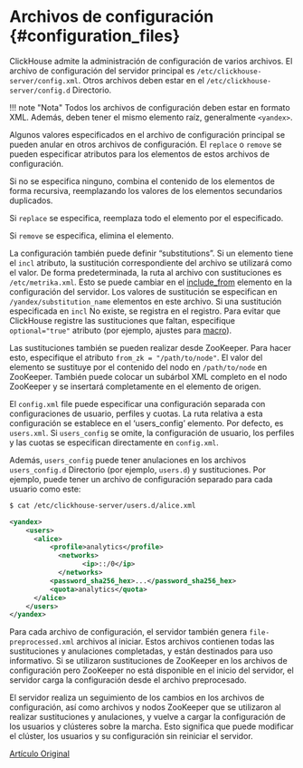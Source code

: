# Archivos de configuración {#configuration_files}

ClickHouse admite la administración de configuración de varios archivos. El archivo de configuración del servidor principal es `/etc/clickhouse-server/config.xml`. Otros archivos deben estar en el `/etc/clickhouse-server/config.d` Directorio.

!!! note "Nota"
    Todos los archivos de configuración deben estar en formato XML. Además, deben tener el mismo elemento raíz, generalmente `<yandex>`.

Algunos valores especificados en el archivo de configuración principal se pueden anular en otros archivos de configuración. El `replace` o `remove` se pueden especificar atributos para los elementos de estos archivos de configuración.

Si no se especifica ninguno, combina el contenido de los elementos de forma recursiva, reemplazando los valores de los elementos secundarios duplicados.

Si `replace` se especifica, reemplaza todo el elemento por el especificado.

Si `remove` se especifica, elimina el elemento.

La configuración también puede definir “substitutions”. Si un elemento tiene el `incl` atributo, la sustitución correspondiente del archivo se utilizará como el valor. De forma predeterminada, la ruta al archivo con sustituciones es `/etc/metrika.xml`. Esto se puede cambiar en el [include\_from](server_settings/settings.md#server_settings-include_from) elemento en la configuración del servidor. Los valores de sustitución se especifican en `/yandex/substitution_name` elementos en este archivo. Si una sustitución especificada en `incl` No existe, se registra en el registro. Para evitar que ClickHouse registre las sustituciones que faltan, especifique `optional="true"` atributo (por ejemplo, ajustes para [macro](server_settings/settings.md)).

Las sustituciones también se pueden realizar desde ZooKeeper. Para hacer esto, especifique el atributo `from_zk = "/path/to/node"`. El valor del elemento se sustituye por el contenido del nodo en `/path/to/node` en ZooKeeper. También puede colocar un subárbol XML completo en el nodo ZooKeeper y se insertará completamente en el elemento de origen.

El `config.xml` file puede especificar una configuración separada con configuraciones de usuario, perfiles y cuotas. La ruta relativa a esta configuración se establece en el ‘users\_config’ elemento. Por defecto, es `users.xml`. Si `users_config` se omite, la configuración de usuario, los perfiles y las cuotas se especifican directamente en `config.xml`.

Además, `users_config` puede tener anulaciones en los archivos `users_config.d` Directorio (por ejemplo, `users.d`) y sustituciones. Por ejemplo, puede tener un archivo de configuración separado para cada usuario como este:

``` bash
$ cat /etc/clickhouse-server/users.d/alice.xml
```

``` xml
<yandex>
    <users>
      <alice>
          <profile>analytics</profile>
            <networks>
                  <ip>::/0</ip>
            </networks>
          <password_sha256_hex>...</password_sha256_hex>
          <quota>analytics</quota>
      </alice>
    </users>
</yandex>
```

Para cada archivo de configuración, el servidor también genera `file-preprocessed.xml` archivos al iniciar. Estos archivos contienen todas las sustituciones y anulaciones completadas, y están destinados para uso informativo. Si se utilizaron sustituciones de ZooKeeper en los archivos de configuración pero ZooKeeper no está disponible en el inicio del servidor, el servidor carga la configuración desde el archivo preprocesado.

El servidor realiza un seguimiento de los cambios en los archivos de configuración, así como archivos y nodos ZooKeeper que se utilizaron al realizar sustituciones y anulaciones, y vuelve a cargar la configuración de los usuarios y clústeres sobre la marcha. Esto significa que puede modificar el clúster, los usuarios y su configuración sin reiniciar el servidor.

[Artículo Original](https://clickhouse.tech/docs/es/operations/configuration_files/) <!--hide-->
